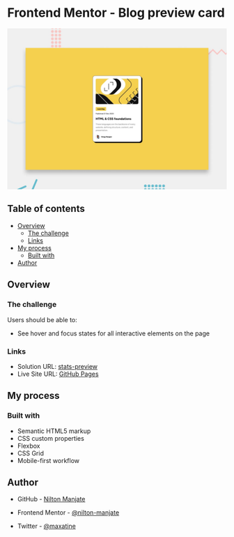 ﻿# Frontend Mentor - Blog preview card

![Design preview for the Blog preview card coding challenge](./design/desktop-preview.jpg)



## Table of contents

- [Overview](#overview)
  - [The challenge](#the-challenge)
  - [Links](#links)
- [My process](#my-process)
  - [Built with](#built-with)
- [Author](#author)

## Overview

### The challenge

Users should be able to:

- See hover and focus states for all interactive elements on the page

### Links


- Solution URL: [stats-preview](https://https://github.com/nilton-manjate/blog-preview)
- Live Site URL: [GitHub Pages](https://nilton-manjate.github.io/blog-preview/)

## My process

### Built with

- Semantic HTML5 markup
- CSS custom properties
- Flexbox
- CSS Grid
- Mobile-first workflow

## Author

- GitHub - [Nilton Manjate](https://github.com/nilton-manjate)

- Frontend Mentor - [@nilton-manjate](https://www.frontendmentor.io/profile/nilton-manjate)

- Twitter - [@maxatine](https://www.twitter.com/maxatine)